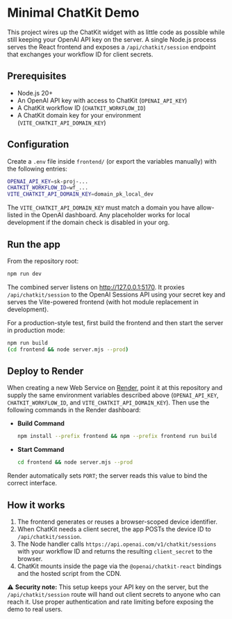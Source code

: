 # Minimal ChatKit Demo

This project wires up the ChatKit widget with as little code as possible while still keeping your OpenAI API key on the server. A single Node.js process serves the React frontend and exposes a `/api/chatkit/session` endpoint that exchanges your workflow ID for client secrets.

## Prerequisites

- Node.js 20+
- An OpenAI API key with access to ChatKit (`OPENAI_API_KEY`)
- A ChatKit workflow ID (`CHATKIT_WORKFLOW_ID`)
- A ChatKit domain key for your environment (`VITE_CHATKIT_API_DOMAIN_KEY`)

## Configuration

Create a `.env` file inside `frontend/` (or export the variables manually) with the following entries:

```bash
OPENAI_API_KEY=sk-proj-...
CHATKIT_WORKFLOW_ID=wf_...
VITE_CHATKIT_API_DOMAIN_KEY=domain_pk_local_dev
```

The `VITE_CHATKIT_API_DOMAIN_KEY` must match a domain you have allow-listed in the OpenAI dashboard. Any placeholder works for local development if the domain check is disabled in your org.

## Run the app

From the repository root:

```bash
npm run dev
```

The combined server listens on <http://127.0.0.1:5170>. It proxies `/api/chatkit/session` to the OpenAI Sessions API using your secret key and serves the Vite-powered frontend (with hot module replacement in development).

For a production-style test, first build the frontend and then start the server in production mode:

```bash
npm run build
(cd frontend && node server.mjs --prod)
```

## Deploy to Render

When creating a new Web Service on [Render](https://render.com), point it at this repository and supply the same environment
variables described above (`OPENAI_API_KEY`, `CHATKIT_WORKFLOW_ID`, and `VITE_CHATKIT_API_DOMAIN_KEY`). Then use the following
commands in the Render dashboard:

- **Build Command**

  ```bash
  npm install --prefix frontend && npm --prefix frontend run build
  ```

- **Start Command**

  ```bash
  cd frontend && node server.mjs --prod
  ```

Render automatically sets `PORT`; the server reads this value to bind the correct interface.

## How it works

1. The frontend generates or reuses a browser-scoped device identifier.
2. When ChatKit needs a client secret, the app POSTs the device ID to `/api/chatkit/session`.
3. The Node handler calls `https://api.openai.com/v1/chatkit/sessions` with your workflow ID and returns the resulting `client_secret` to the browser.
4. ChatKit mounts inside the page via the `@openai/chatkit-react` bindings and the hosted script from the CDN.

⚠️ **Security note:** This setup keeps your API key on the server, but the `/api/chatkit/session` route will hand out client secrets to anyone who can reach it. Use proper authentication and rate limiting before exposing the demo to real users.
